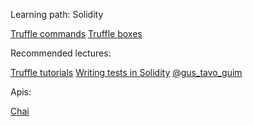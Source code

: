 Learning path: Solidity

[Truffle commands](http://truffleframework.com/docs/advanced/commands)
[Truffle boxes](http://truffleframework.com/boxes/)

Recommended lectures:

[Truffle tutorials](http://truffleframework.com/tutorials/)
[Writing tests in Solidity](http://truffleframework.com/docs/getting_started/solidity-tests)
[@gus_tavo_guim](https://medium.com/@gus_tavo_guim)


Apis:

[Chai](http://chaijs.com/api/bdd/)